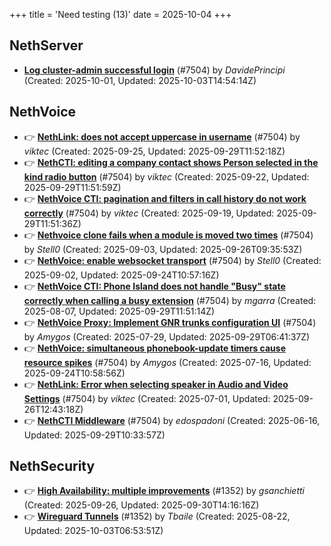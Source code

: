 +++
title = 'Need testing (13)'
date = 2025-10-04
+++

## NethServer
- **[Log cluster-admin successful login](https://github.com/NethServer/dev/issues/7667)** (#7504) by *DavidePrincipi* (Created: 2025-10-01, Updated: 2025-10-03T14:54:14Z)

## NethVoice
- :point_right: **[NethLink: does not accept uppercase in username](https://github.com/NethServer/dev/issues/7656)** (#7504) by *viktec* (Created: 2025-09-25, Updated: 2025-09-29T11:52:18Z)
- :point_right: **[NethCTI: editing a company contact shows Person selected in the kind radio button](https://github.com/NethServer/dev/issues/7646)** (#7504) by *viktec* (Created: 2025-09-22, Updated: 2025-09-29T11:51:59Z)
- :point_right: **[NethVoice CTI: pagination and filters in call history do not work correctly](https://github.com/NethServer/dev/issues/7639)** (#7504) by *viktec* (Created: 2025-09-19, Updated: 2025-09-29T11:51:36Z)
- :point_right: **[Nethvoice clone fails when a module is moved two times](https://github.com/NethServer/dev/issues/7616)** (#7504) by *Stell0* (Created: 2025-09-03, Updated: 2025-09-26T09:35:53Z)
- :point_right: **[NethVoice: enable websocket transport](https://github.com/NethServer/dev/issues/7611)** (#7504) by *Stell0* (Created: 2025-09-02, Updated: 2025-09-24T10:57:16Z)
- :point_right: **[NethVoice CTI: Phone Island does not handle "Busy" state correctly when calling a busy extension](https://github.com/NethServer/dev/issues/7599)** (#7504) by *mgarra* (Created: 2025-08-07, Updated: 2025-09-29T11:51:14Z)
- :point_right: **[NethVoice Proxy: Implement GNR trunks configuration UI](https://github.com/NethServer/dev/issues/7578)** (#7504) by *Amygos* (Created: 2025-07-29, Updated: 2025-09-29T06:41:37Z)
- :point_right: **[NethVoice: simultaneous phonebook-update timers cause resource spikes](https://github.com/NethServer/dev/issues/7555)** (#7504) by *Amygos* (Created: 2025-07-16, Updated: 2025-09-24T10:58:56Z)
- :point_right: **[NethLink: Error when selecting speaker in Audio and Video Settings](https://github.com/NethServer/dev/issues/7538)** (#7504) by *viktec* (Created: 2025-07-01, Updated: 2025-09-26T12:43:18Z)
- :point_right: **[NethCTI Middleware](https://github.com/NethServer/dev/issues/7504)** (#7504) by *edospadoni* (Created: 2025-06-16, Updated: 2025-09-29T10:33:57Z)

## NethSecurity
- :point_right: **[High Availability: multiple improvements](https://github.com/NethServer/nethsecurity/issues/1380)** (#1352) by *gsanchietti* (Created: 2025-09-26, Updated: 2025-09-30T14:16:16Z)
- :point_right: **[Wireguard Tunnels](https://github.com/NethServer/nethsecurity/issues/1352)** (#1352) by *Tbaile* (Created: 2025-08-22, Updated: 2025-10-03T06:53:51Z)

